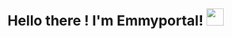 # Hello there ! I'm Emmyportal! <img src="https://raw.githubusercontent.com/MartinHeinz/MartinaHeinz/master/wave.gif" width="35px">
